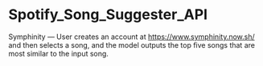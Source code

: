 # Spotify_Song_Suggester_API
Symphinity — User creates an account at https://www.symphinity.now.sh/ and then selects a song, and the model outputs the top five songs that are most similar to the input song.
